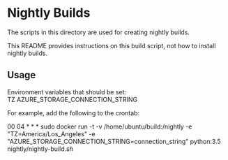 Nightly Builds
==============

The scripts in this directory are used for creating nightly builds.

This README provides instructions on this build script, not how to install nightly builds.

Usage
-----

Environment variables that should be set:  
TZ
AZURE_STORAGE_CONNECTION_STRING

For example, add the following to the crontab:  

00 04 * * * sudo docker run -t -v /home/ubuntu/build:/nightly -e "TZ=America/Los_Angeles" -e "AZURE_STORAGE_CONNECTION_STRING=connection_string" python:3.5 nightly/nightly-build.sh
